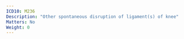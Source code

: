 ```yaml
---
ICD10: M236
Description: "Other spontaneous disruption of ligament(s) of knee"
Matters: No
Weight: 0
---
```


